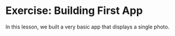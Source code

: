 # Exercise: Building First App

In this lesson, we built a very basic app that displays a single photo. 
